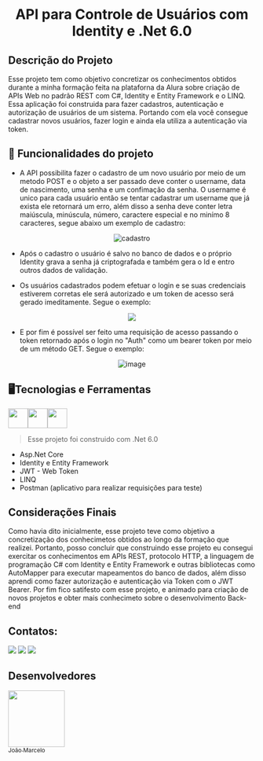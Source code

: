 <h1 align="center"> API para Controle de Usuários com Identity e .Net 6.0</h1>

## Descrição do Projeto
Esse projeto tem como objetivo concretizar os conhecimentos obtidos durante a minha formação feita na plataforna da Alura sobre criação de APIs Web no padrão REST com C#, Identity e Entity Framework e o LINQ.
Essa aplicação foi construida para fazer cadastros, autenticação e autorização de usuários de um sistema. Portando com ela você consegue cadastrar novos usuários, fazer login e ainda ela utiliza a autenticação via token.

## :hammer: Funcionalidades do projeto
- A API possibilita fazer o cadastro de um novo usuário por meio de um metodo POST e o objeto a ser passado deve conter o username, data de nascimento, uma senha e um confimação da senha. O username é unico para cada usuário então se tentar cadastrar um username que já exista ele retornará um erro, além disso a senha deve conter letra maiúscula, minúscula, número, caractere especial e no minímo 8 caracteres, segue abaixo um exemplo de cadastro:
<div align="center"> 
  
![cadastro](https://github.com/Joao-Marcelo-B/ControleDeUsuario-Api/assets/113398296/516d9fda-6809-4f2c-ae1a-fa8ab21051f1) 

</div>

- Após o cadastro o usuário é salvo no banco de dados e o próprio Identity grava a senha já criptografada e também gera o Id e entro outros dados de validação.
<div align="center>
  
![image](https://github.com/Joao-Marcelo-B/ControleDeUsuario-Api/assets/113398296/a0d3a851-f65f-4166-a540-31f6aaa2f386)
  
</div>

- Os usuários cadastrados podem efetuar o login e se suas credenciais estiverem corretas ele será autorizado e um token de acesso será gerado imeditamente. Segue o exemplo:
<div align="center"> 

<img src="https://github.com/Joao-Marcelo-B/ControleDeUsuario-Api/assets/113398296/2c45acd4-34c9-410e-b326-231d5f4e305a" />

</div>

- E por fim é possível ser feito uma requisição de acesso passando o token retornado após o login no "Auth" como um bearer token por meio de um método GET. Segue o exemplo:
<div align="center">

![image](https://github.com/Joao-Marcelo-B/ControleDeUsuario-Api/assets/113398296/49fcdcb9-940b-4746-bf74-ebdf32e8cf4c)

</div>



## 🖥️Tecnologias e Ferramentas

<img width="40px" src="https://cdn.jsdelivr.net/gh/devicons/devicon/icons/dot-net/dot-net-plain-wordmark.svg" /><img width="40px" src="https://cdn.jsdelivr.net/gh/devicons/devicon/icons/csharp/csharp-original.svg" /><img width="40px" src="https://cdn.jsdelivr.net/gh/devicons/devicon/icons/mysql/mysql-original-wordmark.svg" />

> Esse projeto foi construido com .Net 6.0

- Asp.Net Core
- Identity e Entity Framework
- JWT - Web Token
- LINQ
- Postman (aplicativo para realizar requisições para teste)

## Considerações Finais
Como havia dito inicialmente, esse projeto teve como objetivo a concretização dos conhecimetos obtidos ao longo da formação que realizei. Portanto, posso concluir que construindo esse projeto eu consegui exercitar os conhecimentos em APIs REST, protocolo HTTP, a linguagem de programação C# com Identity e Entity Framework e outras bibliotecas como AutoMapper para executar mapeamentos do banco de dados, além disso aprendi como fazer autorização e autenticação via Token com o JWT Bearer. Por fim fico satifesto com esse projeto, e animado para criação de novos projetos e obter mais conhecimeto sobre o desenvolvimento Back-end

## Contatos:

<div>
<a href="https://www.linkedin.com/in/joao-marcelo-b-narciso/" target="_blank"><img src="https://img.shields.io/badge/-LinkedIn-%230077B5?style=for-the-badge&logo=linkedin&logoColor=white" target="_blank"></a>   
<a href="https://instagram.com/joao_marcelo_79/" target="_blank"><img src="https://img.shields.io/badge/-Instagram-%23E4405F?style=for-the-badge&logo=instagram&logoColor=white" target="_blank"></a>
<a href = "mailto: joaomarcelobn157@hotmail.com "><img src="https://img.shields.io/badge/-Hotmail-%230077B5?style=for-the-badge&logo=microsoft-outlook&logoColor=white&link=mailto" target="_blank"></a>
</div>

## Desenvolvedores

[<img src="https://avatars.githubusercontent.com/u/113398296?v=4" width=115><br><sub>João Marcelo</sub>](https://github.com/Joao-Marcelo-B)
